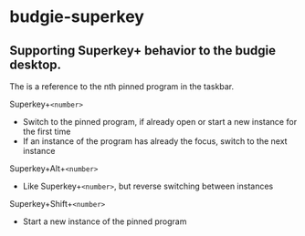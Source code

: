 # budgie-superkey

## Supporting Superkey+<number> behavior to the budgie desktop.

The <number> is a reference to the nth pinned program in the taskbar.

Superkey+`<number>`
- Switch to the pinned program, if already open or start a new instance for the first time
- If an instance of the program has already the focus, switch to the next instance  
 
Superkey+Alt+`<number>`  
- Like Superkey+`<number>`, but reverse switching between instances  

Superkey+Shift+`<number>` 
- Start a new instance of the pinned program
